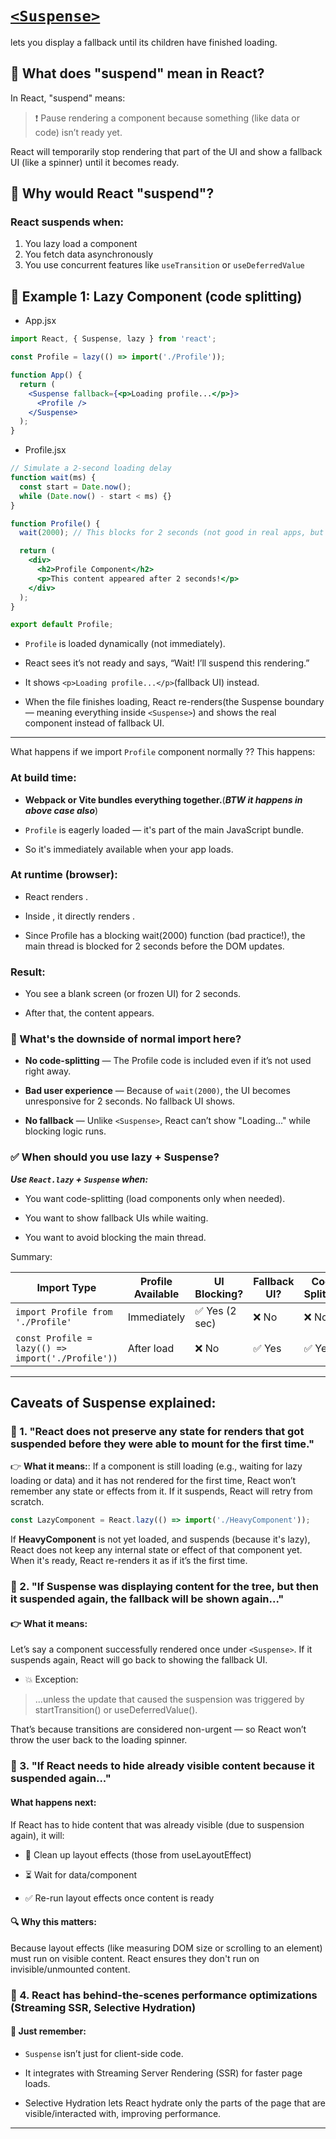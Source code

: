 # [`<Suspense>`](https://react.dev/reference/react/Suspense)
 lets you display a fallback until its children have finished loading.


## 🚧 What does "suspend" mean in React?
In React, "suspend" means:
> ❗ Pause rendering a component because something (like data or code) isn’t ready yet.

React will temporarily stop rendering that part of the UI and show a fallback UI (like a spinner) until it becomes ready.

## 🔁 Why would React "suspend"?
### React suspends when:
1. You lazy load a component
2. You fetch data asynchronously
3. You use concurrent features like `useTransition` or `useDeferredValue`


## 🔸 Example 1: Lazy Component (code splitting)

- App.jsx
```jsx
import React, { Suspense, lazy } from 'react';

const Profile = lazy(() => import('./Profile'));

function App() {
  return (
    <Suspense fallback={<p>Loading profile...</p>}>
      <Profile />
    </Suspense>
  );
}
```

- Profile.jsx
```jsx
// Simulate a 2-second loading delay
function wait(ms) {
  const start = Date.now();
  while (Date.now() - start < ms) {}
}

function Profile() {
  wait(2000); // This blocks for 2 seconds (not good in real apps, but fine for demo)

  return (
    <div>
      <h2>Profile Component</h2>
      <p>This content appeared after 2 seconds!</p>
    </div>
  );
}

export default Profile;
```

- `Profile` is loaded dynamically (not immediately).

- React sees it’s not ready and says, “Wait! I’ll suspend this rendering.”

- It shows `<p>Loading profile...</p>`(fallback UI) instead.

- When the file finishes loading, React re-renders(the Suspense boundary — meaning everything inside `<Suspense>`) and shows the real component instead of fallback UI.

---

What happens if we import `Profile` component normally ??
This happens: 
### At build time:

- **Webpack or Vite bundles everything together.**(***BTW it happens in above case also***)

- `Profile` is eagerly loaded — it's part of the main JavaScript bundle.

- So it's immediately available when your app loads.

### At runtime (browser):

- React renders <App />.

- Inside <App />, it directly renders <Profile />.

- Since Profile has a blocking wait(2000) function (bad practice!), the main thread is blocked for 2 seconds before the DOM updates.

### Result:

- You see a blank screen (or frozen UI) for 2 seconds.

- After that, the <Profile /> content appears.


### 🚫 What's the downside of normal import here?
- **No code-splitting** — The Profile code is included even if it’s not used right away.

- **Bad user experience** — Because of `wait(2000)`, the UI becomes unresponsive for 2 seconds. No fallback UI shows.

- **No fallback** — Unlike `<Suspense>`, React can’t show "Loading..." while blocking logic runs.

### ✅ When should you use lazy + Suspense?

***Use `React.lazy` + `Suspense` when:***

- You want code-splitting (load components only when needed).

- You want to show fallback UIs while waiting.

- You want to avoid blocking the main thread.

Summary:

| Import Type                                       | Profile Available | UI Blocking?  | Fallback UI? | Code Splitting |
| ------------------------------------------------- | ----------------- | ------------- | ------------ | -------------- |
| `import Profile from './Profile'`                 | Immediately       | ✅ Yes (2 sec) | ❌ No         | ❌ No           |
| `const Profile = lazy(() => import('./Profile'))` | After load        | ❌ No          | ✅ Yes        | ✅ Yes          |


---

## Caveats of Suspense explained:

### 🔷 1. "React does not preserve any state for renders that got suspended before they were able to mount for the first time."

👉 **What it means:**:
If a component is still loading (e.g., waiting for lazy loading or data) and it has not rendered for the first time, React won’t remember any state or effects from it. If it suspends, React will retry from scratch.

```jsx
const LazyComponent = React.lazy(() => import('./HeavyComponent'));
```

If **HeavyComponent** is not yet loaded, and suspends (because it's lazy), React does not keep any internal state or effect of that component yet. When it's ready, React re-renders it as if it’s the first time.



### 🔷 2. "If Suspense was displaying content for the tree, but then it suspended again, the fallback will be shown again..."   

#### 👉 What it means:
Let’s say a component successfully rendered once under `<Suspense>`. If it suspends again, React will go back to showing the fallback UI.

- 💥 Exception:
> ...unless the update that caused the suspension was triggered by startTransition() or useDeferredValue().

That’s because transitions are considered non-urgent — so React won’t throw the user back to the loading spinner.

### 🔷 3. "If React needs to hide already visible content because it suspended again..."

#### What happens next:
If React has to hide content that was already visible (due to suspension again), it will:

- 🔄 Clean up layout effects (those from useLayoutEffect)

- ⏳ Wait for data/component

- ✅ Re-run layout effects once content is ready

#### 🔍 Why this matters:
Because layout effects (like measuring DOM size or scrolling to an element) must run on visible content. React ensures they don't run on invisible/unmounted content.

### 🔷 4. React has behind-the-scenes performance optimizations (Streaming SSR, Selective Hydration)

#### 🧠 Just remember:
- `Suspense` isn’t just for client-side code.

- It integrates with Streaming Server Rendering (SSR) for faster page loads.

- Selective Hydration lets React hydrate only the parts of the page that are visible/interacted with, improving performance.


----